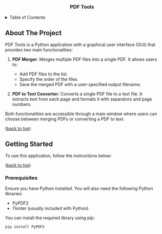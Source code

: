 <a id="readme-top"></a>

<h3 align="center">PDF Tools</h3>

<!-- TABLE OF CONTENTS -->
<details>
  <summary>Table of Contents</summary>
  <ol>
    <li><a href="#about-the-project">About The Project</a></li>
    <li><a href="#getting-started">Getting Started</a></li>
    <ul>
      <li><a href="#prerequisites">Prerequisites</a></li>
    </ul>
    <li><a href="#usage">Usage</a></li>
    <li><a href="#roadmap">Roadmap</a></li>
    <li><a href="#to-do">TO-DO</a></li>
    <li><a href="#contact">Contact</a></li>
  </ol>
</details>

<!-- ABOUT THE PROJECT -->
## About The Project

PDF Tools is a Python application with a graphical user interface (GUI) that provides two main functionalities:

1. **PDF Merger**: Merges multiple PDF files into a single PDF. It allows users to:
   - Add PDF files to the list.
   - Specify the order of the files.
   - Save the merged PDF with a user-specified output filename.

2. **PDF to Text Converter**: Converts a single PDF file to a text file. It extracts text from each page and formats it with separators and page numbers.

Both functionalities are accessible through a main window where users can choose between merging PDFs or converting a PDF to text.

<p align="left">(<a href="#readme-top">back to top</a>)</p>

<!-- GETTING STARTED -->
## Getting Started

To use this application, follow the instructions below:

<p align="left">(<a href="#readme-top">back to top</a>)</p>

### Prerequisites
Ensure you have Python installed. You will also need the following Python libraries:

- PyPDF2
- Tkinter (usually included with Python)

You can install the required library using pip:

```bash
pip install PyPDF2
